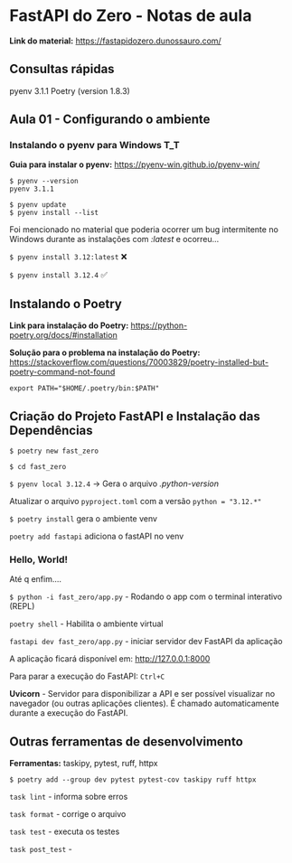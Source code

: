 # FastAPI do Zero - Notas de aula

**Link do material:** https://fastapidozero.dunossauro.com/

## Consultas rápidas
pyenv 3.1.1
Poetry (version 1.8.3)


## Aula 01 - Configurando o ambiente

### Instalando o pyenv para Windows T_T

**Guia para instalar o pyenv:** https://pyenv-win.github.io/pyenv-win/

```
$ pyenv --version
pyenv 3.1.1
```

```
$ pyenv update
$ pyenv install --list
``` 

Foi mencionado no material que poderia ocorrer um bug intermitente no Windows durante as instalações com *:latest* e ocorreu...

`$ pyenv install 3.12:latest` ❌

`$ pyenv install 3.12.4` ✅

## Instalando o Poetry

**Link para instalação do Poetry:** https://python-poetry.org/docs/#installation 


**Solução para o problema na instalação do Poetry:**
https://stackoverflow.com/questions/70003829/poetry-installed-but-poetry-command-not-found

`export PATH="$HOME/.poetry/bin:$PATH"` 


## Criação do Projeto FastAPI e Instalação das Dependências

`$ poetry new fast_zero`

`$ cd fast_zero`

`$ pyenv local 3.12.4` -> Gera o arquivo _.python-version_

Atualizar o arquivo `pyproject.toml` com a versão `python = "3.12.*" `

`$ poetry install` gera o ambiente venv

`poetry add fastapi` adiciona o fastAPI no venv


### Hello, World! 
Até q enfim....

`$ python -i fast_zero/app.py` - Rodando o app com o terminal interativo (REPL)

`poetry shell` - Habilita o ambiente virtual

`fastapi dev fast_zero/app.py` - iniciar servidor dev FastAPI da aplicação

A aplicação ficará disponível em: http://127.0.0.1:8000

Para parar a execução do FastAPI: `Ctrl+C`

**Uvicorn** - Servidor para disponibilizar a API e ser possível visualizar no navegador (ou outras aplicações clientes). É chamado automaticamente durante a execução do FastAPI.

## Outras ferramentas de desenvolvimento

**Ferramentas:** taskipy, pytest, ruff, httpx

`$ poetry add --group dev pytest pytest-cov taskipy ruff httpx`

`task lint` - informa sobre erros

`task format` - corrige o arquivo

`task test` - executa os testes

`task post_test` - 